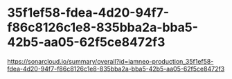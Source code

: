 # 35f1ef58-fdea-4d20-94f7-f86c8126c1e8-835bba2a-bba5-42b5-aa05-62f5ce8472f3
https://sonarcloud.io/summary/overall?id=iamneo-production_35f1ef58-fdea-4d20-94f7-f86c8126c1e8-835bba2a-bba5-42b5-aa05-62f5ce8472f3
